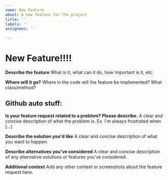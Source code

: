 ```yaml
---
name: New Feature
about: A new feature for the project
title: ''
labels: ''
assignees: ''

---
```


# New Feature!!!!
**Describe the feature**
What is it, what can it do, how important is it, etc.

**Where will it go?**
Where in the code will the feature be implemented? What class/method?

## Github auto stuff:
**Is your feature request related to a problem? Please describe.**
A clear and concise description of what the problem is. Ex. I'm always frustrated when [...]

**Describe the solution you'd like**
A clear and concise description of what you want to happen.

**Describe alternatives you've considered**
A clear and concise description of any alternative solutions or features you've considered.

**Additional context**
Add any other context or screenshots about the feature request here.
